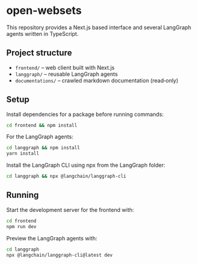 # open-websets

This repository provides a Next.js based interface and several LangGraph agents written in TypeScript.

## Project structure

- `frontend/` – web client built with Next.js
- `langgraph/` – reusable LangGraph agents
- `documentations/` – crawled markdown documentation (read‑only)

## Setup

Install dependencies for a package before running commands:

```bash
cd frontend && npm install
```

For the LangGraph agents:

```bash
cd langgraph && npm install
yarn install
```

Install the LangGraph CLI using npx from the LangGraph folder:

```bash
cd langgraph && npx @langchain/langgraph-cli
```

## Running

Start the development server for the frontend with:

```bash
cd frontend
npm run dev
```

Preview the LangGraph agents with:

```bash
cd langgraph
npx @langchain/langgraph-cli@latest dev
```
